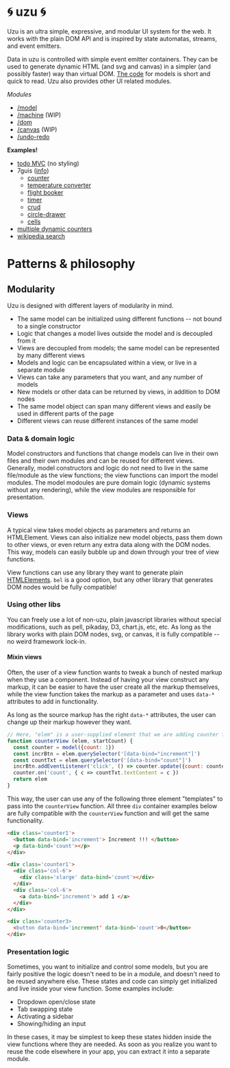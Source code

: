# :cyclone: uzu :cyclone:

Uzu is an ultra simple, expressive, and modular UI system for the web. It works with the plain DOM API and is inspired by state automatas, streams, and event emitters. 

Data in uzu is controlled with simple event emitter containers. They can be used to generate dynamic HTML (and svg and canvas) in a simpler (and possibly faster) way than virtual DOM. [The code](./index.js) for models is short and quick to read. Uzu also provides other UI related modules.

_Modules_
* [/model](/model)
* [/machine](/machine) (WIP)
* [/dom](/dom)
* [/canvas](/canvas) (WIP)
* [/undo-redo](/undo-redo)

**Examples!**
* [todo MVC](/examples/todo.js) (no styling)
* 7guis ([info](https://github.com/eugenkiss/7guis/wiki))
   * [counter](/examples/7guis/counter.js)
   * [temperature converter](/examples/7guis/temperature-converter.js)
   * [flight booker](/examples/7guis/flight-booker.js)
   * [timer](/examples/7guis/timer.js)
   * [crud](/examples/7guis/crud.js)
   * [circle-drawer](/examples/7guis/circles.js)
   * [cells](/examples/7guis/cells.js)
* [multiple dynamic counters](/examples/counter-many.js)
* [wikipedia search](/examples/wiki-search.js)


# Patterns & philosophy

## Modularity

Uzu is designed with different layers of modularity in mind.

* The same model can be initialized using different functions -- not bound to a single constructor
* Logic that changes a model lives outside the model and is decoupled from it
* Views are decoupled from models; the same model can be represented by many different views
* Models and logic can be encapsulated within a view, or live in a separate module
* Views can take any parameters that you want, and any number of models
* New models or other data can be returned by views, in addition to DOM nodes
* The same model object can span many different views and easily be used in different parts of the page
* Different views can reuse different instances of the same model

### Data & domain logic

Model constructors and functions that change models can live in their own files and their own modules and can be reused for different views. Generally, model constructors and logic do not need to live in the same file/module as the view functions; the view functions can import the model modules. The model modoules are pure domain logic (dynamic systems without any rendering), while the view modules are responsible for presentation.

### Views

A typical view takes model objects as parameters and returns an HTMLElement. Views can also initialize new model objects, pass them down to other views, or even return any extra data along with the DOM nodes. This way, models can easily bubble up and down through your tree of view functions.

View functions can use any library they want to generate plain [HTMLElements](https://developer.mozilla.org/en-US/docs/Web/API/HTMLElement). `bel` is a good option, but any other library that generates DOM nodes would be fully compatible!

### Using other libs

You can freely use a lot of non-uzu, plain javascript libraries without special modifications, such as pell, pikaday, D3, chart.js, etc, etc. As long as the library works with plain DOM nodes, svg, or canvas, it is fully compatible -- no weird framework lock-in.

#### Mixin views

Often, the user of a view function wants to tweak a bunch of nested markup when they use a component. Instead of having your view construct any markup, it can be easier to have the user create all the markup themselves, while the view function takes the markup as a parameter and uses `data-*` attributes to add in functionality.

As long as the source markup has the right `data-*` attributes, the user can change up their markup however they want.

```js
// Here, "elem" is a user-supplied element that we are adding counter functionality into
function counterView (elem, startCount) {
  const counter = model({count: 1})
  const incrBtn = elem.querySelector('[data-bind="increment"]')
  const countTxt = elem.querySelector('[data-bind="count"]')
  incrBtn.addEventListener('click', () => counter.update({count: counter.count + 1}))
  counter.on('count', { c => countTxt.textContent = c })
  return elem
}
```

This way, the user can use any of the following three element "templates" to pass into the `counterView` function. All three `div` container examples below are fully compatible with the `counterView` function and will get the same functionality.

```html
<div class='counter1'>
  <button data-bind='increment'> Increment !!! </button>
  <p data-bind='count'></p>
</div>

<div class='counter1'>
  <div class='col-6'>
    <div class='xlarge' data-bind='count'></div>
  </div>
  <div class='col-6'>
    <a data-bind='increment'> add 1 </a>
  </div>
</div>

<div class='counter3>
  <button data-bind='increment' data-bind='count'>0</button>
</div>
```

### Presentation logic

Sometimes, you want to initialize and control some models, but you are fairly positive the logic doesn't need to be in a module, and doesn't need to be reused anywhere else. These states and code can simply get initialized and live inside your view function. Some examples include:
* Dropdown open/close state
* Tab swapping state
* Activating a sidebar
* Showing/hiding an input

In these cases, it may be simplest to keep these states hidden inside the view functions where they are needed. As soon as you realize you want to reuse the code elsewhere in your app, you can extract it into a separate module.
